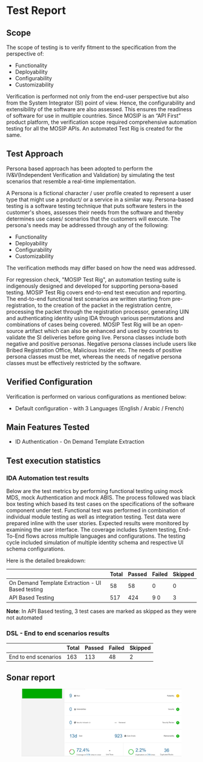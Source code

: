 # Test Report

## Scope

The scope of testing is to verify fitment to the specification from the perspective of:

* Functionality
* Deployability
* Configurability
* Customizability

Verification is performed not only from the end-user perspective but also from the System Integrator (SI) point of view. Hence, the configurability and extensibility of the software are also assessed. This ensures the readiness of software for use in multiple countries. Since MOSIP is an “API First” product platform, the verification scope required comprehensive automation testing for all the MOSIP APIs. An automated Test Rig is created for the same.

## Test Approach

Persona based approach has been adopted to perform the IV\&V(Independent Verification and Validation) by simulating the test scenarios that resemble a real-time implementation.

A Persona is a fictional character / user profile created to represent a user type that might use a product/ or a service in a similar way. Persona-based testing is a software testing technique that puts software testers in the customer's shoes, assesses their needs from the software and thereby determines use cases/ scenarios that the customers will execute. The persona's needs may be addressed through any of the following:

* Functionality
* Deployability
* Configurability
* Customizability

The verification methods may differ based on how the need was addressed.

For regression check, "MOSIP Test Rig", an automation testing suite is indigenously designed and developed for supporting persona-based testing. MOSIP Test Rig covers end-to-end test execution and reporting. The end-to-end functional test scenarios are written starting from pre-registration, to the creation of the packet in the registration centre, processing the packet through the registration processor, generating UIN and authenticating identity using IDA through various permutations and combinations of cases being covered. MOSIP Test Rig will be an open-source artifact which can also be enhanced and used by countries to validate the SI deliveries before going live. Persona classes include both negative and positive personas. Negative persona classes include users like Bribed Registration Office, Malicious Insider etc. The needs of positive persona classes must be met, whereas the needs of negative persona classes must be effectively restricted by the software.

## Verified Configuration

Verification is performed on various configurations as mentioned below:

* Default configuration - with 3 Languages (English / Arabic / French)

## Main Features Tested

* ID Authentication - On Demand Template Extraction

## Test execution statistics

### IDA Automation test results

Below are the test metrics by performing functional testing using mock MDS, mock Authentication and mock ABIS. The process followed was black box testing which based its test cases on the specifications of the software component under test. Functional test was performed in combination of individual module testing as well as integration testing. Test data were prepared inline with the user stories. Expected results were monitored by examining the user interface. The coverage includes System testing, End-To-End flows across multiple languages and configurations. The testing cycle included simulation of multiple identity schema and respective UI schema configurations.

Here is the detailed breakdown:

|                                                  | Total | Passed | Failed | Skipped |
| ------------------------------------------------ | ----- | ------ | ------ | ------- |
| On Demand Template Extraction - UI Based testing | 58    | 58     | 0      | 0       |
| API Based Testing                                | 517   | 424    | 9 0    | 3       |

**Note**: In API Based testing, 3 test cases are marked as skipped as they were not automated

### DSL - End to end scenarios results

|                      | Total | Passed | Failed | Skipped |
| -------------------- | ----- | ------ | ------ | ------- |
| End to end scenarios | 163   | 113    | 48     | 2       |

## Sonar report

<figure><img src="../../.gitbook/assets/Picture1.png" alt=""><figcaption></figcaption></figure>
